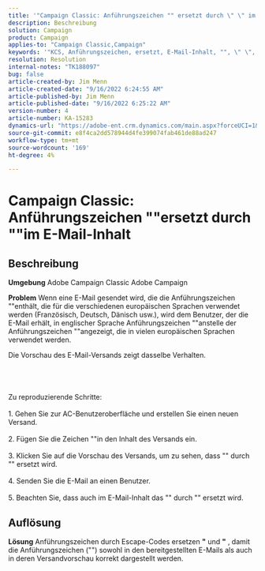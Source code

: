 ```yaml
---
title: '"Campaign Classic: Anführungszeichen "" ersetzt durch \" \" im E-Mail-Inhalt"'
description: Beschreibung
solution: Campaign
product: Campaign
applies-to: "Campaign Classic,Campaign"
keywords: '"KCS, Anführungszeichen, ersetzt, E-Mail-Inhalt, "", \" \", Adobe Campaign, Adobe Campaign Classic"'
resolution: Resolution
internal-notes: "TK188097"
bug: false
article-created-by: Jim Menn
article-created-date: "9/16/2022 6:24:55 AM"
article-published-by: Jim Menn
article-published-date: "9/16/2022 6:25:22 AM"
version-number: 4
article-number: KA-15283
dynamics-url: "https://adobe-ent.crm.dynamics.com/main.aspx?forceUCI=1&pagetype=entityrecord&etn=knowledgearticle&id=3398e646-8835-ed11-9db1-0022480866ad"
source-git-commit: e8f4ca2dd578944d4fe399074fab461de88ad247
workflow-type: tm+mt
source-wordcount: '169'
ht-degree: 4%

---
```


# Campaign Classic: Anführungszeichen &quot;&quot;ersetzt durch &quot;&quot;im E-Mail-Inhalt

## Beschreibung


<b>Umgebung</b>
Adobe Campaign Classic Adobe Campaign

<b>Problem</b>
Wenn eine E-Mail gesendet wird, die die Anführungszeichen &quot;&quot;enthält, die für die verschiedenen europäischen Sprachen verwendet werden (Französisch, Deutsch, Dänisch usw.), wird dem Benutzer, der die E-Mail erhält, in englischer Sprache Anführungszeichen &quot;&quot;anstelle der Anführungszeichen &quot;&quot;angezeigt, die in vielen europäischen Sprachen verwendet werden.

Die Vorschau des E-Mail-Versands zeigt dasselbe Verhalten.
<br><br><br> <br><br>Zu reproduzierende Schritte:<br><br>1. Gehen Sie zur AC-Benutzeroberfläche und erstellen Sie einen neuen Versand.<br><br>2. Fügen Sie die Zeichen &quot;&quot;in den Inhalt des Versands ein.<br><br>3. Klicken Sie auf die Vorschau des Versands, um zu sehen, dass &quot;&quot; durch &quot;&quot; ersetzt wird.<br><br>4. Senden Sie die E-Mail an einen Benutzer.<br><br>5. Beachten Sie, dass auch im E-Mail-Inhalt das &quot;&quot; durch &quot;&quot; ersetzt wird.<br>

## Auflösung


<b>Lösung</b>
Anführungszeichen durch Escape-Codes ersetzen <b>&quot;</b> und <b>&quot;</b> , damit die Anführungszeichen (&quot;&quot;) sowohl in den bereitgestellten E-Mails als auch in deren Versandvorschau korrekt dargestellt werden.
